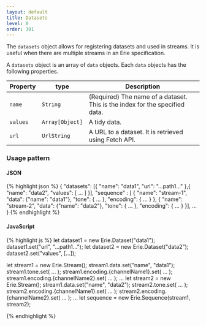 ```yaml
---
layout: default
title: Datasets
level: 0
order: 301
---
```


The `datasets` object allows for registering datasets and used in streams.
It is useful when there are multiple streams in an Erie specification.

A `datasets` object is an array of `data` objects.
Each `data` objects has the following properties.

| Property | type | Description |
| -------- | ---- | ----------- |
| `name` | `String` | (Required) The name of a dataset. This is the index for the specified data. |
| `values` | `Array[Object]` | A tidy data. |
| `url` | `UrlString` | A URL to a dataset. It is retrieved using Fetch API. |

### Usage pattern

<code-groups>
<code-group>
<h4>JSON</h4>
{% highlight json %}
{
  "datasets": [{
    "name": "data1",
    "url": "...path1..."
  },{
    "name": "data2",
    "values": [ ... ]
  }],
  "sequence" : [ {
    "name": "stream-1",
    "data": {"name": "data1"},
    "tone": { ... },
    "encoding": { ... }
  },
  {
    "name": "stream-2",
    "data": {"name": "data2"},
    "tone": { ... },
    "encoding": { ... }
  }],
  ...
}
{% endhighlight %}
</code-group>
<code-group>
<h4>JavaScript</h4>
{% highlight js %}
let dataset1 = new Erie.Dataset("data1");
dataset1.set("url", "...path1...");
let dataset2 = new Erie.Dataset("data2");
dataset2.set("values", [...]);

let stream1 = new Erie.Stream();
stream1.data.set("name", "data1");
stream1.tone.set( ... );
stream1.encoding.{channelName1}.set( ... );
stream1.encoding.{channelName2}.set( ... );
...
let stream2 = new Erie.Stream();
stream1.data.set("name", "data2");
stream2.tone.set( ... );
stream2.encoding.{channelName1}.set( ... );
stream2.encoding.{channelName2}.set( ... );
...
let sequence = new Erie.Sequence(stream1, stream2);

{% endhighlight %}
</code-group>
</code-groups>
